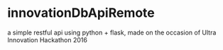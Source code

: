 # innovationDbApiRemote
a simple restful api using python + flask, made on the occasion of Ultra Innovation Hackathon 2016
